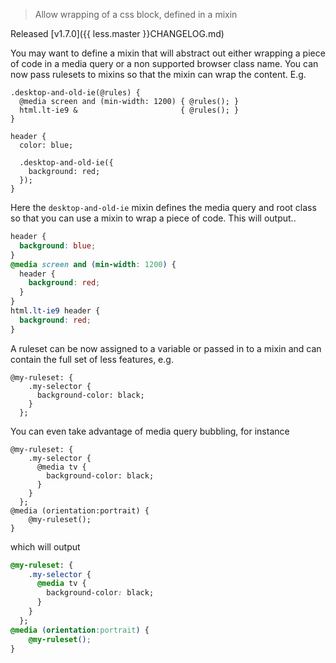 > Allow wrapping of a css block, defined in a mixin

Released [v1.7.0]({{ less.master }}CHANGELOG.md)

You may want to define a mixin that will abstract out either wrapping a piece of code in a media query or a non supported browser class name. You can now pass rulesets to mixins so that the mixin can wrap the content. E.g.

```less
.desktop-and-old-ie(@rules) {
  @media screen and (min-width: 1200) { @rules(); }
  html.lt-ie9 &                       { @rules(); }
}

header {
  color: blue;

  .desktop-and-old-ie({
    background: red;
  });
}
```

Here the `desktop-and-old-ie` mixin defines the media query and root class so that you can use a mixin to wrap a piece of code. This will output..

```css
header {
  background: blue;
}
@media screen and (min-width: 1200) {
  header {
    background: red;
  }
}
html.lt-ie9 header {
  background: red;
}
```

A ruleset can be now assigned to a variable or passed in to a mixin and can contain the full set of less features, e.g.

```less
@my-ruleset: {
    .my-selector {
      background-color: black;
    }
  };
```

You can even take advantage of media query bubbling, for instance

```less
@my-ruleset: {
    .my-selector {
      @media tv {
        background-color: black;
      }
    }
  };
@media (orientation:portrait) {
    @my-ruleset();
}
```

which will output

```css
@my-ruleset: {
    .my-selector {
      @media tv {
        background-color: black;
      }
    }
  };
@media (orientation:portrait) {
    @my-ruleset();
}
```